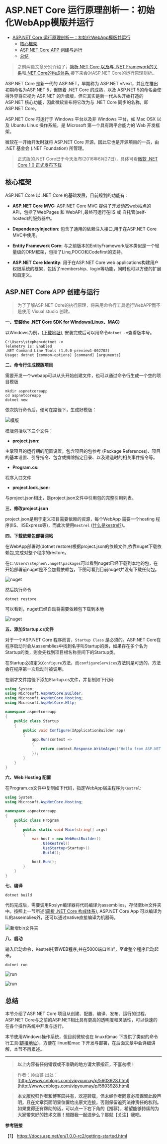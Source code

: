 # ASP.NET Core 运行原理剖析一：初始化WebApp模版并运行


<!-- TOC depthFrom:1 depthTo:6 withLinks:1 updateOnSave:1 orderedList:0 -->

- [ASP.NET Core 运行原理剖析一：初始化WebApp模版并运行](#aspnet-core-运行原理剖析一初始化webapp模版并运行)
	- [核心框架](#核心框架)
	- [ASP.NET Core APP 创建与运行](#aspnet-core-app-创建与运行)
	- [总结](#总结)

<!-- /TOC -->

>之前两篇文章分别介绍了，[简析.NET Core 以及与 .NET Framework的关系](http://www.cnblogs.com/vipyoumay/p/5603928.html)和[.NET Core的构成体系](http://www.cnblogs.com/vipyoumay/p/5613373.html),接下来会对ASP.NET Core的运行原理剖析。




ASP.NET Core 是新一代的 ASP.NET，早期称为 ASP.NET vNext，并且在推出初期命名为ASP.NET 5，但随着 .NET Core 的成熟，以及 ASP.NET 5的命名会使得外界将它视为 ASP.NET 的升级版，但它其实是新一代从头开始打造的 ASP.NET 核心功能，因此微软宣布将它改为与 .NET Core 同步的名称，即 ASP.NET Core。

ASP.NET Core 可运行于 Windows 平台以及非 Windows 平台，如 Mac OSX 以及 Ubuntu Linux 操作系统，是 Microsoft 第一个具有跨平台能力的 Web 开发框架。

微软在一开始开发时就将 ASP.NET Core 开源，因此它也是开源项目的一员，由 .NET 基金会 (.NET Foundation) 所管理。


>正式版的.NET Core已于今天发布(2016年6月27日)，具体可看[微软 .NET Core 1.0 正式发布下载](http://www.codechannels.com/zh/article/microsoft/microsoft-releases-net-core-1-0-final-rtm/)


## 核心框架

ASP.NET Core 以 .NET Core 的基础发展，目前规划的功能有：
* **ASP.NET Core MVC:** ASP.NET Core MVC 提供了开发动态web站点的API，包括了WebPages 和 WebAPI ,最终可运行在IIS 或 自托管(self-hosted)的服务器中。

* **DependencyInjection:** 包含了通用的依赖注入接口,用于在ASP.NET Core MVC中使用。

* **Entity Framework Core:** 与之前版本的EntityFramework版本类似是一个轻量级的ORM框架，包括了Linq,POCO和Codefirst的支持。

* **ASP.NET Core Identity:** 用于在ASP.NET Core web applications构建用户权限系统的框架，包括了membership、login等功能，同时也可以方便的扩展和自定义。


## ASP.NET Core APP 创建与运行

>为了了解ASP.NET Core的执行原理，将采用命令行工具运行WebAPP而不是使用 Visual studio 创建。

**一、安装the .NET Core SDK for Windows(Linux、MAC)**

以Windows为例，([下载地址](https://www.microsoft.com/net/core#windows)),
安装完成后可以用命令`dotnet -v`查看版本号。

```
C:\Users\stephen>dotnet -v
Telemetry is: Enabled
.NET Command Line Tools (1.0.0-preview1-002702)
Usage: dotnet [common-options] [command] [arguments]
```

**二、命令行生成模版项目**

需要开发一个webapp可以从头开始创建文件，也可以通过命令行生成一个空的项目模版

```
mkdir aspnetcoreapp
cd aspnetcoreapp
dotnet new
```

依次执行命令后，便可在路径下，生成好模版：


![模版](http://qiniu.xdpie.com/17881f1f0b27fcb8f08c220b6390386d.png?imageView2/2/w/700)


模版包括以下三个文件：

* **project.json:**

主掌项目的运行期的配置设置，包含项目的包参考 (Package References)、项目的基本设置、引导指令、包含或排除指定目录、以及建造时的相关事件指令等。



* **Program.cs:**

程序入口文件

* **project.lock.json:**

与project.json相比，是project.json文件中引用包的完整引用列表。



**三、修改project.json**

project.json是用于定义项目需要依赖的资源，每个WebApp 需要一个hosting 程序(IIS、IISExpress等)，而此次使用`Kestrel` ([什么是kestrel?](http://www.cnblogs.com/artech/p/KestrelServer.html))。



**四、下载依赖包部署网站**

在WebApp部署时(dotnet restore)根据project.json的依赖文件,依靠nuget下载依赖包,完成对整个程序的restore。

在`C:\Users\stephen\.nuget\packages`可以看到nuget已经下载到本地的包，在开始部署前nuget是不会加载依赖包，下图可看到目前nuget并没有下载任何包。


![nuget](http://qiniu.xdpie.com/1778b5d28e882d3683ce85765467d006.png?imageView2/2/w/700)


然后执行命令

```
dotnet restore

```

可以看到，nuget已经自动将需要依赖包下载到本地

![nuget](http://qiniu.xdpie.com/36a4c04f3a50c6fdc61d66c06b864330.png?imageView2/2/w/700)



**五、添加Startup.cs文件**

对于一个ASP.NET Core 程序而言，`Startup Class` 是必须的。ASP.NET Core在程序启动时会从assemblies中找到名字叫Startup的类，如果存在多个名为Startup的类，则会先找到项目根名称空间下的Startup类。

在Startup必须定义`Configure`方法，而`configureServices`方法则是可选的，方法会在程序第一次启动时被调用。

在刚才文件路径下添加Startup.cs文件，并复制如下代码:

```cs
using System;
using Microsoft.AspNetCore.Builder;
using Microsoft.AspNetCore.Hosting;
using Microsoft.AspNetCore.Http;

namespace aspnetcoreapp
{
    public class Startup
    {
        public void Configure(IApplicationBuilder app)
        {
            app.Run(context =>
            {
                return context.Response.WriteAsync("Hello from ASP.NET Core!");
            });
        }
    }
}
```

**六、Web Hosting 配置**

在Program.cs文件中复制如下代码，指定WebApp宿主程序为`Kestrel`:

```cs
using System;
using Microsoft.AspNetCore.Hosting;

namespace aspnetcoreapp
{
    public class Program
    {
        public static void Main(string[] args)
        {
            var host = new WebHostBuilder()
                .UseKestrel()
                .UseStartup<Startup>()
                .Build();

            host.Run();
        }
    }
}
```

**七、编译**

```
dotnet build
```
代码完成后，需要调用Roslyn编译器将代码编译为assemblies，存储至bin文件夹中。按照上一节所述([简析 .NET Core 构成体系](http://www.cnblogs.com/vipyoumay/p/5613373.html)),
ASP.NET Core App 可以编译为IL的assemblies外，还可以通过native直接编译为机器码。


![新增bin文件夹](http://qiniu.xdpie.com/65b91453ff1285a5a47d69f0f0345adc.png?imageView2/2/w/700)


**八、启动**

输入启动命令，Kestrel托管WEB程序,并在5000端口监听，至此整个程序启动起来。
```
dotnet run

```

![run](http://qiniu.xdpie.com/a1723c1c7f8f2df43a1aedd76ed37bfe.png?imageView2/2/w/700)

![run](http://qiniu.xdpie.com/f20026b421619afda28b4038269394b1.png?imageView2/2/w/700)



## 总结

本节介绍了ASP.NET Core 项目从创建、配置、编译、发布、运行的过程，ASP.NET Core与之前的ASP.NET相比具有更高的透明度和灵活性，可以快速的在各个操作系统中开发与运行。

本节使用Windows操作系统，但目前微软也在 linux和mac 下提供了类似的命令行工具([链接地址](https://www.microsoft.com/net/core#ubuntu))，方便在 linux和mac 下开发与部署，在后面文章中会详细讲解，本节不再累述。

----

> **以上内容有任何错误或不准确的地方请大家指正，不喜勿喷！**

> 作者：帅虫哥 出处： [http://www.cnblogs.com/vipyoumay/p/5603928.html](http://www.cnblogs.com/vipyoumay/p/5603928.html)

> **本文版权归作者和博客园共有，欢迎转载，但未经作者同意必须保留此段声明，且在文章页面明显位置给出原文连接，否则保留追究法律责任的权利。如果觉得还有帮助的话，可以点一下右下角的【推荐】，希望能够持续的为大家带来好的技术文章！想跟我一起进步么？那就【关注】我吧。**


**参考链接**

【1】 https://docs.asp.net/en/1.0.0-rc2/getting-started.html
